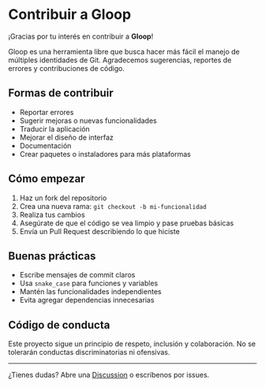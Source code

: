 # Contribuir a Gloop

¡Gracias por tu interés en contribuir a **Gloop**!

Gloop es una herramienta libre que busca hacer más fácil el manejo de múltiples identidades de Git. Agradecemos sugerencias, reportes de errores y contribuciones de código.

## Formas de contribuir

- Reportar errores
- Sugerir mejoras o nuevas funcionalidades
- Traducir la aplicación
- Mejorar el diseño de interfaz
- Documentación
- Crear paquetes o instaladores para más plataformas

## Cómo empezar

1. Haz un fork del repositorio
2. Crea una nueva rama: `git checkout -b mi-funcionalidad`
3. Realiza tus cambios
4. Asegúrate de que el código se vea limpio y pase pruebas básicas
5. Envía un Pull Request describiendo lo que hiciste

## Buenas prácticas

- Escribe mensajes de commit claros
- Usa `snake_case` para funciones y variables
- Mantén las funcionalidades independientes
- Evita agregar dependencias innecesarias

## Código de conducta

Este proyecto sigue un principio de respeto, inclusión y colaboración.
No se tolerarán conductas discriminatorias ni ofensivas.

---

¿Tienes dudas? Abre una [Discussion](https://github.com/tu_usuario/gloop/discussions) o escríbenos por issues.
